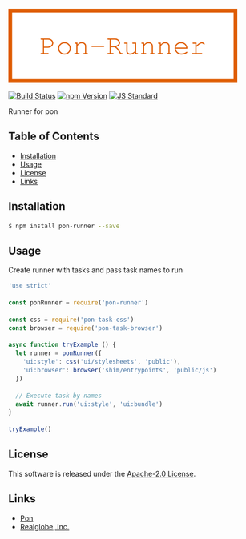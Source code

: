  <img src="assets/images/pon-runner-banner.png" alt="Title Banner"
                    height="148"
                    style="height:148px"
/>


<!---
This file is generated by ape-tmpl. Do not update manually.
--->

<!-- Badge Start -->
<a name="badges"></a>

[![Build Status][bd_travis_com_shield_url]][bd_travis_com_url]
[![npm Version][bd_npm_shield_url]][bd_npm_url]
[![JS Standard][bd_standard_shield_url]][bd_standard_url]

[bd_repo_url]: https://github.com/realglobe-Inc/pon-runner
[bd_travis_url]: http://travis-ci.org/realglobe-Inc/pon-runner
[bd_travis_shield_url]: http://img.shields.io/travis/realglobe-Inc/pon-runner.svg?style=flat
[bd_travis_com_url]: http://travis-ci.com/realglobe-Inc/pon-runner
[bd_travis_com_shield_url]: https://api.travis-ci.com/realglobe-Inc/pon-runner.svg?token=aeFzCpBZebyaRijpCFmm
[bd_license_url]: https://github.com/realglobe-Inc/pon-runner/blob/master/LICENSE
[bd_codeclimate_url]: http://codeclimate.com/github/realglobe-Inc/pon-runner
[bd_codeclimate_shield_url]: http://img.shields.io/codeclimate/github/realglobe-Inc/pon-runner.svg?style=flat
[bd_codeclimate_coverage_shield_url]: http://img.shields.io/codeclimate/coverage/github/realglobe-Inc/pon-runner.svg?style=flat
[bd_gemnasium_url]: https://gemnasium.com/realglobe-Inc/pon-runner
[bd_gemnasium_shield_url]: https://gemnasium.com/realglobe-Inc/pon-runner.svg
[bd_npm_url]: http://www.npmjs.org/package/pon-runner
[bd_npm_shield_url]: http://img.shields.io/npm/v/pon-runner.svg?style=flat
[bd_standard_url]: http://standardjs.com/
[bd_standard_shield_url]: https://img.shields.io/badge/code%20style-standard-brightgreen.svg

<!-- Badge End -->


<!-- Description Start -->
<a name="description"></a>

Runner for pon

<!-- Description End -->


<!-- Overview Start -->
<a name="overview"></a>



<!-- Overview End -->


<!-- Sections Start -->
<a name="sections"></a>

<!-- Section from "doc/guides/00.TOC.md.hbs" Start -->

<a name="section-doc-guides-00-t-o-c-md"></a>

Table of Contents
----------------

- [Installation](#installation)
- [Usage](#usage)
- [License](#license)
- [Links](#links)


<!-- Section from "doc/guides/00.TOC.md.hbs" End -->

<!-- Section from "doc/guides/01.Installation.md.hbs" Start -->

<a name="section-doc-guides-01-installation-md"></a>

Installation
-----

```bash
$ npm install pon-runner --save
```


<!-- Section from "doc/guides/01.Installation.md.hbs" End -->

<!-- Section from "doc/guides/02.Usage.md.hbs" Start -->

<a name="section-doc-guides-02-usage-md"></a>

Usage
---------

Create runner with tasks and pass task names to run

```javascript
'use strict'

const ponRunner = require('pon-runner')

const css = require('pon-task-css')
const browser = require('pon-task-browser')

async function tryExample () {
  let runner = ponRunner({
    'ui:style': css('ui/stylesheets', 'public'),
    'ui:browser': browser('shim/entrypoints', 'public/js')
  })

  // Execute task by names
  await runner.run('ui:style', 'ui:bundle')
}

tryExample()

```


<!-- Section from "doc/guides/02.Usage.md.hbs" End -->


<!-- Sections Start -->


<!-- LICENSE Start -->
<a name="license"></a>

License
-------
This software is released under the [Apache-2.0 License](https://github.com/realglobe-Inc/pon-runner/blob/master/LICENSE).

<!-- LICENSE End -->


<!-- Links Start -->
<a name="links"></a>

Links
------

+ [Pon][pon_url]
+ [Realglobe, Inc.][realglobe,_inc__url]

[pon_url]: https://github.com/realglobe-Inc/pon
[realglobe,_inc__url]: http://realglobe.jp

<!-- Links End -->
